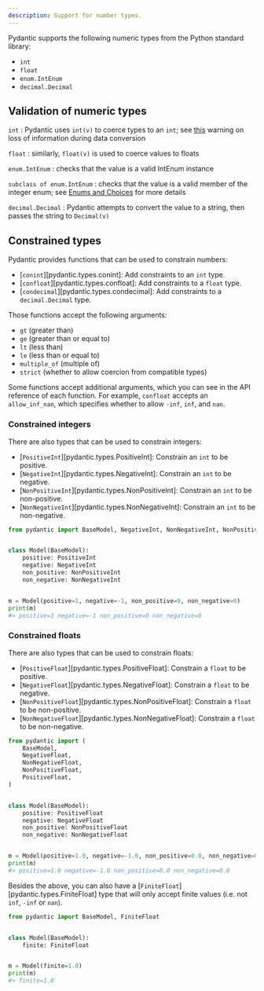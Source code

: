 ```yaml
---
description: Support for number types.
---
```


Pydantic supports the following numeric types from the Python standard library:

* `int`
* `float`
* `enum.IntEnum`
* `decimal.Decimal`

## Validation of numeric types

`int`
: Pydantic uses `int(v)` to coerce types to an `int`;
  see [this](../models.md#data-conversion) warning on loss of information during data conversion

`float`
: similarly, `float(v)` is used to coerce values to floats

`enum.IntEnum`
: checks that the value is a valid IntEnum instance

`subclass of enum.IntEnum`
: checks that the value is a valid member of the integer enum;
  see [Enums and Choices](#enums-and-choices) for more details

`decimal.Decimal`
: Pydantic attempts to convert the value to a string, then passes the string to `Decimal(v)`

## Constrained types

Pydantic provides functions that can be used to constrain numbers:

* [`conint`][pydantic.types.conint]: Add constraints to an `int` type.
* [`confloat`][pydantic.types.confloat]: Add constraints to a `float` type.
* [`condecimal`][pydantic.types.condecimal]: Add constraints to a `decimal.Decimal` type.

Those functions accept the following arguments:

* `gt` (greater than)
* `ge` (greater than or equal to)
* `lt` (less than)
* `le` (less than or equal to)
* `multiple_of` (multiple of)
* `strict` (whether to allow coercion from compatible types)

Some functions accept additional arguments, which you can see in the API reference of each function. For example,
`confloat` accepts an `allow_inf_nan`, which specifies whether to allow `-inf`, `inf`, and `nan`.

### Constrained integers

There are also types that can be used to constrain integers:

* [`PositiveInt`][pydantic.types.PositiveInt]: Constrain an `int` to be positive.
* [`NegativeInt`][pydantic.types.NegativeInt]: Constrain an `int` to be negative.
* [`NonPositiveInt`][pydantic.types.NonPositiveInt]: Constrain an `int` to be non-positive.
* [`NonNegativeInt`][pydantic.types.NonNegativeInt]: Constrain an `int` to be non-negative.

```py
from pydantic import BaseModel, NegativeInt, NonNegativeInt, NonPositiveInt, PositiveInt


class Model(BaseModel):
    positive: PositiveInt
    negative: NegativeInt
    non_positive: NonPositiveInt
    non_negative: NonNegativeInt


m = Model(positive=1, negative=-1, non_positive=0, non_negative=0)
print(m)
#> positive=1 negative=-1 non_positive=0 non_negative=0
```

### Constrained floats

There are also types that can be used to constrain floats:

* [`PositiveFloat`][pydantic.types.PositiveFloat]: Constrain a `float` to be positive.
* [`NegativeFloat`][pydantic.types.NegativeFloat]: Constrain a `float` to be negative.
* [`NonPositiveFloat`][pydantic.types.NonPositiveFloat]: Constrain a `float` to be non-positive.
* [`NonNegativeFloat`][pydantic.types.NonNegativeFloat]: Constrain a `float` to be non-negative.

```py
from pydantic import (
    BaseModel,
    NegativeFloat,
    NonNegativeFloat,
    NonPositiveFloat,
    PositiveFloat,
)


class Model(BaseModel):
    positive: PositiveFloat
    negative: NegativeFloat
    non_positive: NonPositiveFloat
    non_negative: NonNegativeFloat


m = Model(positive=1.0, negative=-1.0, non_positive=0.0, non_negative=0.0)
print(m)
#> positive=1.0 negative=-1.0 non_positive=0.0 non_negative=0.0
```

Besides the above, you can also have a [`FiniteFloat`][pydantic.types.FiniteFloat] type that will only accept finite values (i.e. not `inf`, `-inf` or `nan`).

```py
from pydantic import BaseModel, FiniteFloat


class Model(BaseModel):
    finite: FiniteFloat


m = Model(finite=1.0)
print(m)
#> finite=1.0
```
